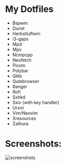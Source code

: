 # My Dotfiles

- Bspwm
- Dunst
- Herbstluftwm        
- i3-gaps
- Mpd
- Mpv
- Ncmpcpp
- Neofetch
- Picom
- Polybar
- Qtile
- Qutebrowser
- Ranger
- Rofi
- Sxhkd
- Sxiv (with key handler)
- Urxvt
- Vim/Neovim
- Xresources
- Zathura

# Screenshots:

![screenshots](https://github.com/TechnicalDC/dotfiles/blob/main/res/screenshot.png)
